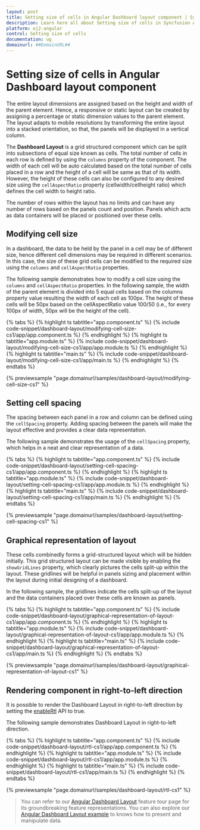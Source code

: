 ```yaml
---
layout: post
title: Setting size of cells in Angular Dashboard layout component | Syncfusion
description: Learn here all about Setting size of cells in Syncfusion Angular Dashboard layout component of Syncfusion Essential JS 2 and more.
platform: ej2-angular
control: Setting size of cells 
documentation: ug
domainurl: ##DomainURL##
---
```


# Setting size of cells in Angular Dashboard layout component

The entire layout dimensions are assigned based on the height and width of the parent element. Hence, a responsive or static layout can be created by assigning a percentage or static dimension values to the parent element. The layout adapts to mobile resolutions by transforming the entire layout into a stacked orientation, so that, the panels will be displayed in a vertical column.

The **Dashboard Layout** is a grid structured component which can be split into subsections of equal size known as cells. The total number of cells in each row is defined by using the `columns` property of the component. The width of each cell will be auto calculated based on the total number of cells placed in a row and the height of a cell will be same as that of its width. However, the height of these cells can also be configured to any desired size using the `cellAspectRatio` property (cellwidth/cellheight ratio) which defines the cell width to height ratio.

The number of rows within the layout has no limits and can have any number of rows based on the panels count and position. Panels which acts as data containers will be placed or positioned over these cells.

## Modifying cell size

In a dashboard, the data to be held by the panel in a cell may be of different size, hence different cell dimensions may be required in different scenarios. In this case, the size of these grid cells can be modified to the required size using the `columns` and `cellAspectRatio` properties.

The following sample demonstrates how to modify a cell size using the `columns` and `cellAspectRatio` properties. In the following sample, the width of the parent element is divided into 5 equal cells based on the columns property value resulting the width of each cell as 100px. The height of these cells will be 50px based on the cellAspectRatio value 100/50 (i.e., for every 100px of width, 50px will be the height of the cell).

{% tabs %}
{% highlight ts tabtitle="app.component.ts" %}
{% include code-snippet/dashboard-layout/modifying-cell-size-cs1/app/app.component.ts %}
{% endhighlight %}
{% highlight ts tabtitle="app.module.ts" %}
{% include code-snippet/dashboard-layout/modifying-cell-size-cs1/app/app.module.ts %}
{% endhighlight %}
{% highlight ts tabtitle="main.ts" %}
{% include code-snippet/dashboard-layout/modifying-cell-size-cs1/app/main.ts %}
{% endhighlight %}
{% endtabs %}
  
{% previewsample "page.domainurl/samples/dashboard-layout/modifying-cell-size-cs1" %}

## Setting cell spacing

The spacing between each panel in a row and column can be defined using the `cellSpacing` property. Adding spacing between the panels will make the layout effective and provides a clear data representation.

The following sample demonstrates the usage of the `cellSpacing` property, which helps in a neat and clear representation of a data.

{% tabs %}
{% highlight ts tabtitle="app.component.ts" %}
{% include code-snippet/dashboard-layout/setting-cell-spacing-cs1/app/app.component.ts %}
{% endhighlight %}
{% highlight ts tabtitle="app.module.ts" %}
{% include code-snippet/dashboard-layout/setting-cell-spacing-cs1/app/app.module.ts %}
{% endhighlight %}
{% highlight ts tabtitle="main.ts" %}
{% include code-snippet/dashboard-layout/setting-cell-spacing-cs1/app/main.ts %}
{% endhighlight %}
{% endtabs %}
  
{% previewsample "page.domainurl/samples/dashboard-layout/setting-cell-spacing-cs1" %}

## Graphical representation of layout

These cells combinedly forms a grid-structured layout which will be hidden initially. This grid structured layout can be made visible by enabling the `showGridLines` property, which clearly pictures the cells split-up within the layout. These gridlines will be helpful in panels sizing and placement within the layout during initial designing of a dashboard.

In the following sample, the gridlines indicate the cells split-up of the layout and the data containers placed over these cells are known as panels.

{% tabs %}
{% highlight ts tabtitle="app.component.ts" %}
{% include code-snippet/dashboard-layout/graphical-representation-of-layout-cs1/app/app.component.ts %}
{% endhighlight %}
{% highlight ts tabtitle="app.module.ts" %}
{% include code-snippet/dashboard-layout/graphical-representation-of-layout-cs1/app/app.module.ts %}
{% endhighlight %}
{% highlight ts tabtitle="main.ts" %}
{% include code-snippet/dashboard-layout/graphical-representation-of-layout-cs1/app/main.ts %}
{% endhighlight %}
{% endtabs %}
  
{% previewsample "page.domainurl/samples/dashboard-layout/graphical-representation-of-layout-cs1" %}

## Rendering component in right-to-left direction

It is possible to render the Dashboard Layout in right-to-left direction by setting the [enableRtl](https://ej2.syncfusion.com/angular/documentation/api/dashboard-layout/#enablertl) API to true.

The following sample demonstrates Dashboard Layout in right-to-left direction.

{% tabs %}
{% highlight ts tabtitle="app.component.ts" %}
{% include code-snippet/dashboard-layout/rtl-cs1/app/app.component.ts %}
{% endhighlight %}
{% highlight ts tabtitle="app.module.ts" %}
{% include code-snippet/dashboard-layout/rtl-cs1/app/app.module.ts %}
{% endhighlight %}
{% highlight ts tabtitle="main.ts" %}
{% include code-snippet/dashboard-layout/rtl-cs1/app/main.ts %}
{% endhighlight %}
{% endtabs %}
  
{% previewsample "page.domainurl/samples/dashboard-layout/rtl-cs1" %}

> You can refer to our [Angular Dashboard Layout](https://www.syncfusion.com/angular-ui-components/angular-dashboard-layout) feature tour page for its groundbreaking feature representations. You can also explore our [Angular Dashboard Layout example](https://ej2.syncfusion.com/angular/demos/#/material/dashboard-layout/default) to knows how to present and manipulate data.